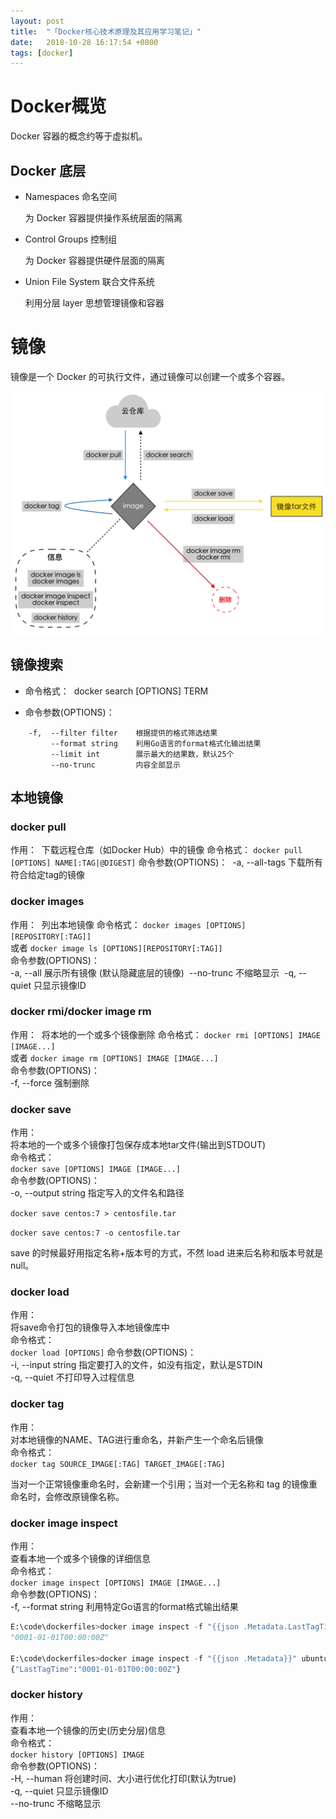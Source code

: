 ```yaml
---
layout: post
title:  "「Docker核心技术原理及其应用学习笔记」"
date:   2018-10-28 16:17:54 +0800
tags: [docker]
---
```


# Docker概览

Docker 容器的概念约等于虚拟机。  



## Docker 底层

* Namespaces 命名空间

  为 Docker 容器提供操作系统层面的隔离

* Control Groups 控制组

  为 Docker 容器提供硬件层面的隔离

* Union File System 联合文件系统

  利用分层 layer 思想管理镜像和容器

# 镜像

镜像是一个 Docker 的可执行文件，通过镜像可以创建一个或多个容器。    

![docker镜像常用操作](../images/docker-image.png)



## 镜像搜索

* 命令格式：
  ​	docker search [OPTIONS] TERM

* 命令参数(OPTIONS)：


```
  	-f,  --filter filter   	根据提供的格式筛选结果
  	     --format string   	利用Go语言的format格式化输出结果
  	     --limit int       	展示最大的结果数，默认25个
  	     --no-trunc        	内容全部显示

```

## 本地镜像

### docker pull

作用：
​	下载远程仓库（如Docker Hub）中的镜像
命令格式：
​	`docker pull [OPTIONS] NAME[:TAG|@DIGEST]`
命令参数(OPTIONS)：
​	-a, --all-tags               	下载所有符合给定tag的镜像



### docker images

作用：
​	列出本地镜像
命令格式：
​	`docker images [OPTIONS][REPOSITORY[:TAG]]`  
​     或者  `docker image ls [OPTIONS][REPOSITORY[:TAG]]`  
命令参数(OPTIONS)：	
​	-a, --all             		展示所有镜像 (默认隐藏底层的镜像)
​	     --no-trunc        	不缩略显示
​	-q, --quiet           	只显示镜像ID

### docker rmi/docker image rm

作用：
​	将本地的一个或多个镜像删除
命令格式：
​	`docker rmi [OPTIONS] IMAGE [IMAGE...]`  
​     或者  `docker image rm [OPTIONS] IMAGE [IMAGE...]`  
命令参数(OPTIONS)：	 
​	-f, --force      		强制删除



### docker save

作用：  
​	将本地的一个或多个镜像打包保存成本地tar文件(输出到STDOUT)  
命令格式：  
​	`docker save [OPTIONS] IMAGE [IMAGE...]`  
命令参数(OPTIONS)：	  
​	-o, --output string   		指定写入的文件名和路径  

`docker save centos:7 > centosfile.tar`  

`docker save centos:7 -o centosfile.tar`  



save 的时候最好用指定名称+版本号的方式，不然 load 进来后名称和版本号就是 null。



### docker load



作用：  
​	将save命令打包的镜像导入本地镜像库中  
命令格式：  
​	`docker load [OPTIONS]`
命令参数(OPTIONS)：	  
​	-i,  --input string   	指定要打入的文件，如没有指定，默认是STDIN  
​	-q, --quiet          		不打印导入过程信息   

### docker tag 

作用：  
​	对本地镜像的NAME、TAG进行重命名，并新产生一个命名后镜像  
命令格式：  
​	`docker tag SOURCE_IMAGE[:TAG] TARGET_IMAGE[:TAG]`  

当对一个正常镜像重命名时，会新建一个引用；当对一个无名称和 tag 的镜像重命名时，会修改原镜像名称。  



### docker image inspect

作用：  
​	查看本地一个或多个镜像的详细信息  
命令格式：  
​	`docker image inspect [OPTIONS] IMAGE [IMAGE...]`  
命令参数(OPTIONS)：	 
​	-f, --format string          利用特定Go语言的format格式输出结果  

```python
E:\code\dockerfiles>docker image inspect -f "{{json .Metadata.LastTagTime}}" ubuntu
"0001-01-01T00:00:00Z"

E:\code\dockerfiles>docker image inspect -f "{{json .Metadata}}" ubuntu
{"LastTagTime":"0001-01-01T00:00:00Z"}
```

### docker history

作用：  
​	查看本地一个镜像的历史(历史分层)信息  
命令格式：  
​	`docker history [OPTIONS] IMAGE`  
命令参数(OPTIONS)：  
​	-H, --human		将创建时间、大小进行优化打印(默认为true)  
​	-q, --quiet           	只显示镜像ID  
​	     --no-trunc        	不缩略显示  



